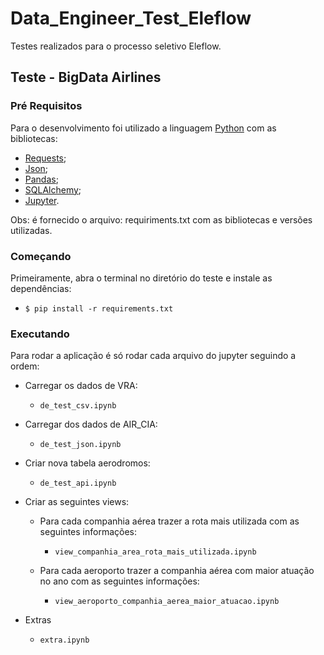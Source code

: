 # Data_Engineer_Test_Eleflow

Testes realizados para o processo seletivo Eleflow.

## Teste - BigData Airlines

### Pré Requisitos
Para o desenvolvimento foi utilizado a linguagem [Python](https://www.python.org/) com as bibliotecas:
* [Requests](https://requests.readthedocs.io/en/master/);
* [Json](https://docs.python.org/3/library/json.html);
* [Pandas](https://pandas.pydata.org/docs/);
* [SQLAlchemy](https://docs.sqlalchemy.org/en/14/);
* [Jupyter](https://docs.jupyter.org/en/latest/).

Obs: é fornecido o arquivo: requiriments.txt com as bibliotecas e versões utilizadas.

### Começando
Primeiramente, abra o terminal no diretório do teste e instale as dependências:
* `$ pip install -r requirements.txt`

### Executando
Para rodar a aplicação é só rodar cada arquivo do jupyter seguindo a ordem:

- Carregar os dados de VRA:
    * `de_test_csv.ipynb`

- Carregar dos dados de AIR_CIA:
    * `de_test_json.ipynb`

- Criar nova tabela aerodromos:
    * `de_test_api.ipynb`

- Criar as seguintes views:
  - Para cada companhia aérea trazer a rota mais utilizada com as seguintes informações:
    * `view_companhia_area_rota_mais_utilizada.ipynb`

  - Para cada aeroporto trazer a companhia aérea com maior atuação no ano com as seguintes informações:
    * `view_aeroporto_companhia_aerea_maior_atuacao.ipynb`

- Extras
    * `extra.ipynb`


